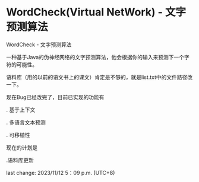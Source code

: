 # WordCheck(Virtual NetWork) - 文字预测算法
WordCheck - 文字预测算法

一种基于Java的伪神经网络的文字预测算法，他会根据你的输入来预测下一个字符的可能性。

语料库（用的以前的语文书上的课文）肯定是不够的，就是list.txt中的文件路径改一下。

现在Bug已经改完了，目前已实现的功能有

. 基于上下文

. 多语言文本预测

. 可移植性

现在的计划是

.语料库更新

last change: 2023/11/12 5：09 p.m. (UTC+8)

